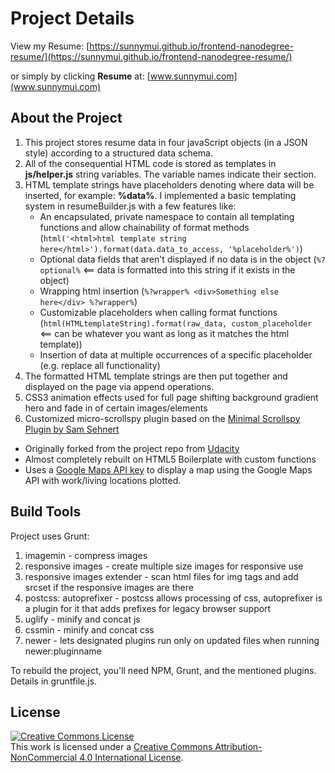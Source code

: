 # Project Details

View my Resume:
[https://sunnymui.github.io/frontend-nanodegree-resume/](https://sunnymui.github.io/frontend-nanodegree-resume/)

or simply by clicking **Resume** at:
[www.sunnymui.com](www.sunnymui.com)

## About the Project

1. This project stores resume data in four javaScript objects (in a JSON style) according to a structured data schema.
2. All of the consequential HTML code is stored as templates in **js/helper.js** string variables. The variable names indicate their section.
3. HTML template strings have placeholders denoting where data will be inserted, for example: **%data%**. I implemented a basic templating system in resumeBuilder.js with a few features like:
    * An encapsulated, private namespace to contain all templating functions and allow chainability of format methods (`html('<html>html template string here</html>').format(data.data_to_access, '%placeholder%')`)
    * Optional data fields that aren't displayed if no data is in the object (` %?optional% ` <== data is formatted into this string if it exists in the object)
    * Wrapping html insertion (` %?wrapper% <div>Something else here</div> %?wrapper% `)
    * Customizable placeholders when calling format functions (`html(HTMLtemplateString).format(raw_data, custom_placeholder` <== can be whatever you want as long as it matches the html template))
    * Insertion of data at multiple occurrences of a specific placeholder (e.g. replace all functionality)
4. The formatted HTML template strings are then put together and displayed on the page via append operations.
5. CSS3 animation effects used for full page shifting background gradient hero and fade in of certain images/elements
6. Customized micro-scrollspy plugin based on the [Minimal Scrollspy Plugin by Sam Sehnert](https://jsfiddle.net/mekwall/up4nu/)

* Originally forked from the project repo from [Udacity](https://github.com/udacity/frontend-nanodegree-resume)
* Almost completely rebuilt on HTML5 Boilerplate with custom functions
* Uses a [Google Maps API key](https://developers.google.com/maps/documentation/javascript/get-api-key) to display a map using the Google Maps API with work/living locations plotted.

## Build Tools

Project uses Grunt:

  1. imagemin - compress images
  2. responsive images - create multiple size images for responsive use
  3. responsive images extender - scan html files for img tags and add srcset if the responsive images are there
  4. postcss: autoprefixer - postcss allows processing of css, autoprefixer is a plugin for it that adds prefixes for legacy browser support
  5. uglify - minify and concat js
  6. cssmin - minify and concat css
  7. newer - lets designated plugins run only on updated files when running newer:pluginname
  
To rebuild the project, you'll need NPM, Grunt, and the mentioned plugins. Details in gruntfile.js.  

## License

<a rel="license" href="http://creativecommons.org/licenses/by-nc/4.0/"><img alt="Creative Commons License" style="border-width:0" src="https://i.creativecommons.org/l/by-nc/4.0/88x31.png" /></a><br />This work is licensed under a <a rel="license" href="http://creativecommons.org/licenses/by-nc/4.0/">Creative Commons Attribution-NonCommercial 4.0 International License</a>.
